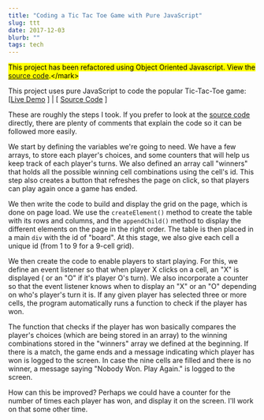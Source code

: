```yaml
---
title: "Coding a Tic Tac Toe Game with Pure JavaScript"
slug: ttt
date: 2017-12-03
blurb: ""
tags: tech
---
```


<mark>This project has been refactored using Object Oriented Javascript. View the [source code]('https://mariobox.github.io/tic-tac-toe-oojs').</mark>


This project uses pure JavaScript to code the popular Tic-Tac-Toe game: [<a href="https://mariobox.github.io/tic-tac-toe/">Live Demo</a> ] | [ <a href="https://github.com/mariobox/tic-tac-toe">Source Code</a> ]

These are roughly the steps I took. If you prefer to look at the [source code](https://github.com/mariobox/tic-tac-toe) directly, there are plenty of comments that explain the code so it can be followed more easily.

We start by defining the variables we're going to need. We have a few arrays, to store each player's choices, and some counters that will help us keep track of each player's turns. We also defined an array call "winners" that holds all the possible winning cell combinations using the cell's id. This step also creates a button that refreshes the page on click, so that players can play again once a game has ended.

We then write the code to build and display the grid on the page, which is done on page load. We use the <code>createElement()</code> method to create the table with its rows and columns, and the  <code>appendChild()</code> method to display the different elements on the page in the right order. The table is then placed in a main <code>div</code> with the id of "board". At this stage, we also give each cell a unique id (from 1 to 9 for a 9-cell grid).

We then create the code to enable players to start playing. For this, we define an event listener so that when player X clicks on a cell, an "X" is displayed ( or an "O" if it's player O's turn). We also incorporate a counter so that the event listener knows when to display an "X" or an "O" depending on who's player's turn it is. If any given player has selected three or more cells, the program automatically runs a function to check if the player has won.

The function that checks if the player has won basically compares the player's choices (which are being stored in an array) to the winning combinations stored in the "winners" array we defined at the beginning. If there is a match, the game ends and a message indicating which player has won is logged to the screen. In case the nine cells are filled and there is no winner, a message saying "Nobody Won. Play Again." is logged to the screen.

How can this be improved? Perhaps we could have a counter for the number of times each player has won, and display it on the screen. I'll work on that some other time.

















